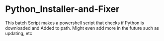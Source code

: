 # Python_Installer-and-Fixer

This batch Script makes a powershell script that checks if Python is downloaded and Added to path. Might even add more in the future such as updating, etc
